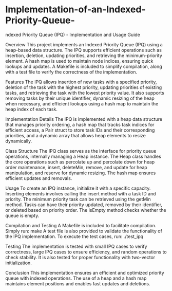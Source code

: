 # Implementation-of-an-Indexed-Priority-Queue-


ndexed Priority Queue (IPQ) - Implementation and Usage Guide

Overview
This project implements an Indexed Priority Queue (IPQ) using a heap-based data structure. The IPQ supports efficient operations such as insertion, deletion, updating priorities, and retrieving the minimum-priority element. A hash map is used to maintain node indices, ensuring quick lookups and updates. A Makefile is included to simplify compilation, along with a test file to verify the correctness of the implementation.

Features
The IPQ allows insertion of new tasks with a specified priority, deletion of the task with the highest priority, updating priorities of existing tasks, and retrieving the task with the lowest priority value. It also supports removing tasks by their unique identifier, dynamic resizing of the heap when necessary, and efficient lookups using a hash map to maintain the heap index of each task.

Implementation Details
The IPQ is implemented with a heap data structure that manages priority ordering, a hash map that tracks task indices for efficient access, a Pair struct to store task IDs and their corresponding priorities, and a dynamic array that allows heap elements to resize dynamically.

Class Structure
The IPQ class serves as the interface for priority queue operations, internally managing a Heap instance. The Heap class handles the core operations such as percolate up and percolate down for heap order maintenance, insert, deleteMin, remove, and update for heap manipulation, and reserve for dynamic resizing. The hash map ensures efficient updates and removals.

Usage
To create an IPQ instance, initialize it with a specific capacity. Inserting elements involves calling the insert method with a task ID and priority. The minimum priority task can be retrieved using the getMin method. Tasks can have their priority updated, removed by their identifier, or deleted based on priority order. The isEmpty method checks whether the queue is empty.

Compilation and Testing
A Makefile is included to facilitate compilation. Simply run:
make
A test file is also provided to validate the functionality of the IPQ implementation. To execute the test cases, run:
./test_ipq

Testing
The implementation is tested with small IPQ cases to verify correctness, large IPQ cases to ensure efficiency, and random operations to check stability. It is also tested for proper functionality with two-vector initialization.

Conclusion
This implementation ensures an efficient and optimized priority queue with indexed operations. The use of a heap and a hash map maintains element positions and enables fast updates and deletions.

